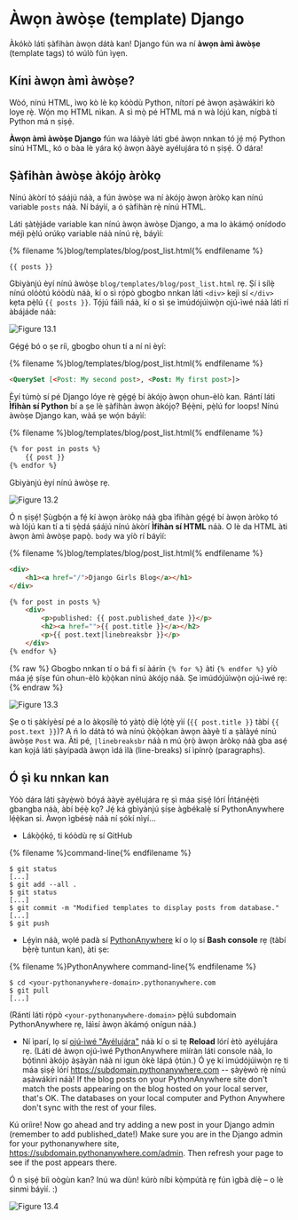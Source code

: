 # Àwọn àwòṣe (template) Django

Àkókò láti ṣàfihàn àwọn dátà kan! Django fún wa ní **àwọn àmì àwòṣe** (template tags) tó wúlò fún ìyẹn.

## Kíni àwọn àmì àwòṣe?

Wòó, nínú HTML, ìwọ kò lè kọ kóòdù Python, nítorí pé àwọn aṣàwákiri kò loye rẹ̀. Wọ́n mọ HTML nìkan. A sì mọ̀ pé HTML má n wà lójú kan, nígbà tí Python má n ṣiṣẹ́.

**Àwọn àmì àwòṣe Django** fún wa láàyè láti gbé àwọn nnkan tó jẹ́ mọ́ Python sínú HTML, kó o bàa lè yára kọ́ àwọn ààyè ayélujára tó n ṣiṣẹ́. Ó dára!

## Ṣàfihàn àwòṣe àkójọ àròkọ

Nínú àkòrí tó ṣáájú náà, a fún àwòṣe wa ní àkójọ àwọn àròkọ kan nínú variable `posts` náà. Ní báyìí, a ó ṣàfihàn rẹ̀ nínú HTML.

Láti ṣàtẹ̀jáde variable kan nínú àwọn àwòṣe Django, a ma lo àkámọ́ onídodo méjì pẹ̀lú orúkọ variable náà nínú rẹ̀, báyìí:

{% filename %}blog/templates/blog/post_list.html{% endfilename %}

```html
{{ posts }}
```

Gbìyànjú èyí nínú àwòṣe `blog/templates/blog/post_list.html` rẹ. Ṣí i sílẹ̀ nínú olóòtú kóòdù náà, kí o sì rọ́pò gbogbo nnkan láti `<div>` kejì sí `</div>` kẹta pẹ̀lú `{{ posts }}`. Tọ́jú fáìlì náà, kí o sì ṣe ìmúdójúìwọ̀n ojú-ìwé náà láti rí àbájáde náà:

![Figure 13.1](images/step1.png)

Gẹ́gẹ́ bó o ṣe ríi, gbogbo ohun tí a ní ni èyí:

{% filename %}blog/templates/blog/post_list.html{% endfilename %}

```html
<QuerySet [<Post: My second post>, <Post: My first post>]>
```

Èyí túmọ̀ sí pé Django lóye rẹ̀ gẹ́gẹ́ bí àkójọ àwọn ohun-èlò kan. Rántí láti **Ìfihàn sí Python** bí a ṣe lè ṣàfihàn àwọn àkójọ? Bẹ́ẹ̀ni, pẹ̀lú for loops! Nínú àwòṣe Django kan, wàá ṣe wọ́n báyìí:

{% filename %}blog/templates/blog/post_list.html{% endfilename %}

```html
{% for post in posts %}
    {{ post }}
{% endfor %}
```

Gbìyànjú èyí nínú àwòṣe rẹ.

![Figure 13.2](images/step2.png)

Ó n ṣiṣẹ́! Ṣùgbọ́n a fẹ́ kí àwọn àròkọ náà gba ìfihàn gẹ́gẹ́ bí àwọn àròkọ tó wà lójú kan tí a ti ṣẹ̀dá ṣáájú nínú àkòrí **Ìfihàn sí HTML** náà. O lè da HTML àti àwọn àmì àwòṣe papọ̀. `body` wa yíò rí báyìí:

{% filename %}blog/templates/blog/post_list.html{% endfilename %}

```html
<div>
    <h1><a href="/">Django Girls Blog</a></h1>
</div>

{% for post in posts %}
    <div>
        <p>published: {{ post.published_date }}</p>
        <h2><a href="">{{ post.title }}</a></h2>
        <p>{{ post.text|linebreaksbr }}</p>
    </div>
{% endfor %}
```

{% raw %} Gbogbo nnkan tí o bá fi sí àárín `{% for %}` àti `{% endfor %}` yíò máa jẹ́ ṣíṣe fún ohun-èlò kọ̀ọ̀kan nínú àkójọ náà. Ṣe ìmúdójúìwọ̀n ojú-ìwé rẹ:{% endraw %}

![Figure 13.3](images/step3.png)

Ṣe o ti ṣàkíyèsí pé a lo àkọsílẹ̀ tó yàtọ̀ díẹ̀ lọ́tẹ̀ yìí (`{{ post.title }}` tàbí `{{ post.text }}`)? A ń lo dátà tó wà nínú ọ̀kọ̀ọ̀kan àwọn ààyè tí a ṣàlàyé nínú àwòṣe `Post` wa. Àti pé, `|linebreaksbr` náà n mú ọ̀rọ̀ àwọn àròkọ náà gba asẹ́ kan kọjá láti ṣàyípadà àwọn ìdá ìlà (line-breaks) sí ìpínrọ̀ (paragraphs).

## Ó ṣì ku nnkan kan

Yóò dára láti ṣàyẹ̀wò bóyá ààyè ayélujára rẹ ṣì máa ṣiṣẹ́ lórí Íńtánẹ́ẹ̀tì gbangba náà, àbí bẹ́ẹ̀ kọ? Jẹ́ ká gbìyànjú ṣíṣe àgbékalẹ̀ sí PythonAnywhere lẹ́ẹ̀kan si. Àwọn ìgbésẹ̀ náà ní ṣókí nìyí…

* Lákọ̀ọ́kọ́, ti kóòdù rẹ sí GitHub

{% filename %}command-line{% endfilename %}

    $ git status
    [...]
    $ git add --all .
    $ git status
    [...]
    $ git commit -m "Modified templates to display posts from database."
    [...]
    $ git push
    

* Lẹ́yìn náà, wọlé padà sí [PythonAnywhere](https://www.pythonanywhere.com/consoles/) kí o lọ sí **Bash console** rẹ (tàbí bẹ̀rẹ̀ tuntun kan), àti ṣe:

{% filename %}PythonAnywhere command-line{% endfilename %}

    $ cd <your-pythonanywhere-domain>.pythonanywhere.com
    $ git pull
    [...]
    

(Rántí láti rọ́pò `<your-pythonanywhere-domain>` pẹ̀lú subdomain PythonAnywhere rẹ, láìsí àwọn àkámọ́ onígun náà.)

* Ní ìparí, lọ sí [ojú-ìwé "Ayélujára"](https://www.pythonanywhere.com/web_app_setup/) náà kí o sì tẹ **Reload** lórí ètò ayélujára rẹ. (Láti dé àwọn ojú-ìwé PythonAnywhere mìíràn láti console náà, lo bọ́tìnnì àkójọ àṣàyàn náà ní igun òkè lápá ọ̀tún.) Ó yẹ kí ìmúdójúìwọ̀n rẹ ti máa ṣiṣẹ́ lórí https://subdomain.pythonanywhere.com -- ṣàyẹ̀wò rẹ̀ nínú aṣàwákiri náà! If the blog posts on your PythonAnywhere site don't match the posts appearing on the blog hosted on your local server, that's OK. The databases on your local computer and Python Anywhere don't sync with the rest of your files.

Kú oríire! Now go ahead and try adding a new post in your Django admin (remember to add published_date!) Make sure you are in the Django admin for your pythonanywhere site, https://subdomain.pythonanywhere.com/admin. Then refresh your page to see if the post appears there.

Ó n ṣiṣẹ́ bíi oògùn kan? Inú wa dùn! kúrò níbi kọ̀mpútà rẹ fún ìgbà díẹ̀ – o lè sinmi báyìí. :)

![Figure 13.4](images/donut.png)
